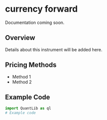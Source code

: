 # currency forward

Documentation coming soon.

## Overview
Details about this instrument will be added here.

## Pricing Methods
- Method 1
- Method 2

## Example Code
```python
import QuantLib as ql
# Example code
```
